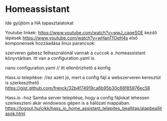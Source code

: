 # Homeassistant
Ide gyűjtöm a HA tapasztalatokat

Youtube linkek:
https://www.youtube.com/watch?v=wwJ_caqeSOE kezdő lépések
https://www.youtube.com/watch?v=wHanTfOeH4s első komponensek hozzáadása
linux parancsok:

szerveren gabesz felhasználónál vannak a cuccok a .homeassistant könyvtárban.
itt van a configuration.yaml is.

nano configuration.yaml // itt ellenőrizhető a konfig

Hass.io telepítése: //ez azért jó, mert a config fájl a webszerveren keresztül is szerkeszthető
https://gist.github.com/frenck/32b4f74919ca6b95b30c66f85976ec58

Hass.io -hoz Samba server telepítése, hogy a config fájlokat lehessen szerkeszteni akár windowsos gépen is a hálózati mappában.
https://logout.hu/cikk/hass_io_home_assistant_telepites_beallitas/alapbeallitasok.html
